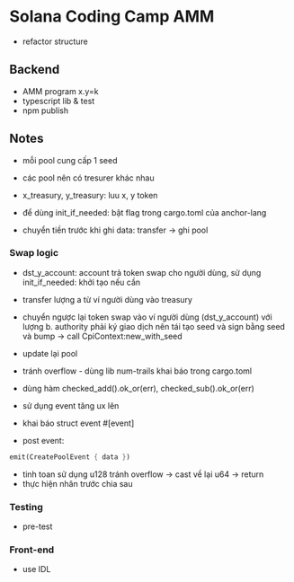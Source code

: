 # Solana Coding Camp AMM

- refactor structure

## Backend

- AMM program x.y=k
- typescript lib & test
- npm publish

## Notes

- mỗi pool cung cấp 1 seed
- các pool nên có tresurer khác nhau
- x_treasury, y_treasury: luu x, y token
- để dùng init_if_needed: bật flag trong cargo.toml của anchor-lang

- chuyển tiền trước khi ghi data: transfer -> ghi pool

### Swap logic

- dst_y_account: account trả token swap cho người dùng, sử dụng init_if_needed: khởi tạo nếu cần
- transfer lượng a từ ví người dùng vào treasury
- chuyển ngược lại token swap vào ví người dùng (dst_y_account) với lượng b. authority phải ký giao dịch nên tái tạo seed và sign bằng seed và bump -> call CpiContext:new_with_seed
- update lại pool
- tránh overflow - dùng lib num-trails khai báo trong cargo.toml
- dùng hàm checked_add().ok_or(err), checked_sub().ok_or(err)

- sử dụng event tăng ux lên
- khai báo struct event #[event]
- post event:

```Rust
emit(CreatePoolEvent { data })
```

- tinh toan sử dụng u128 tránh overflow -> cast về lại u64 -> return
- thực hiện nhân trước chia sau

### Testing

- pre-test

### Front-end

- use IDL
